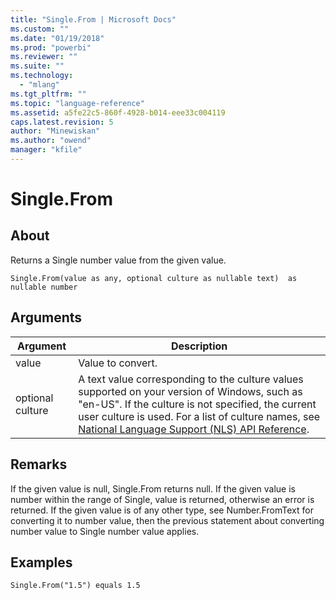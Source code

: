 ```yaml
---
title: "Single.From | Microsoft Docs"
ms.custom: ""
ms.date: "01/19/2018"
ms.prod: "powerbi"
ms.reviewer: ""
ms.suite: ""
ms.technology: 
  - "mlang"
ms.tgt_pltfrm: ""
ms.topic: "language-reference"
ms.assetid: a5fe22c5-860f-4928-b014-eee33c004119
caps.latest.revision: 5
author: "Minewiskan"
ms.author: "owend"
manager: "kfile"
---
```

# Single.From

  
## About  
Returns a Single number value from the given value.  
  
```  
Single.From(value as any, optional culture as nullable text)  as nullable number  
```  
  
## Arguments  
  
|Argument|Description|  
|------------|---------------|  
|value|Value to convert.|  
|optional culture|A text value corresponding to the culture values supported on your version of Windows, such as "en-US". If the culture is not specified, the current user culture is used. For a list of culture names, see [National Language Support (NLS) API Reference](http://msdn.microsoft.com/en-us/goglobal/bb896001.aspx).|  
  
## Remarks  
If the given value is null, Single.From returns null. If the given value is number within the range of Single, value is returned, otherwise an error is returned. If the given value is of any other type, see Number.FromText for converting it to number value, then the previous statement about converting number value to Single number value applies.  
  
## Examples  
  
```  
Single.From("1.5") equals 1.5  
```  
